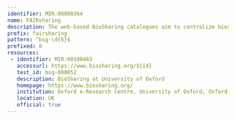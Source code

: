 ```yaml
---
identifier: MIR:00000364
name: FAIRsharing
description: The web-based BioSharing catalogues aim to centralize bioscience data policies, reporting standards and links to other related portals. This collection references bioinformatics data exchange standards, which includes 'Reporting Guidelines', Format Specifications and Terminologies.
prefix: fairsharing
pattern: ^bsg-\d{6}$
prefixed: 0
resources:
 - identifier: MIR:00100463
   accessurl: https://www.biosharing.org/${id}
   test_id: bsg-000052
   description: BioSharing at University of Oxford
   homepage: https://www.biosharing.org/
   institution: Oxford e-Research Centre, University of Oxford, Oxford
   location: UK
   official: true
---
```


